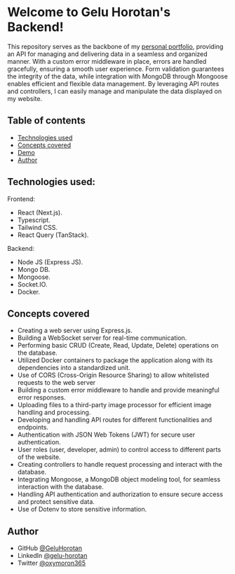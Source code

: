 # Welcome to Gelu Horotan's Backend!

This repository serves as the backbone of my [personal portfolio](https://github.com/GeluHorotan/geluhorotan.com), providing an API for managing and delivering data in a seamless and organized manner. With a custom error middleware in place, errors are handled gracefully, ensuring a smooth user experience. Form validation guarantees the integrity of the data, while integration with MongoDB through Mongoose enables efficient and flexible data management. By leveraging API routes and controllers, I can easily manage and manipulate the data displayed on my website.

## Table of contents

- [Technologies used](#technologies-used)
- [Concepts covered](#concepts-covered)
- [Demo](#demo)
- [Author](#author)

## Technologies used:

Frontend:

* React (Next.js).
* Typescript.
* Tailwind CSS.
* React Query (TanStack).

Backend:

* Node JS (Express JS).
* Mongo DB.
* Mongoose.
* Socket.IO.
* Docker.

## Concepts covered

* Creating a web server using Express.js.
* Building a WebSocket server for real-time communication.
* Performing basic CRUD (Create, Read, Update, Delete) operations on the database.
* Utilized Docker containers to package the application along with its dependencies into a standardized unit.
* Use of CORS (Cross-Origin Resource Sharing) to allow whitelisted requests to the web server
* Building a custom error middleware to handle and provide meaningful error responses.
* Uploading files to a third-party image processor for efficient image handling and processing.
* Developing and handling API routes for different functionalities and endpoints.
* Authentication with JSON Web Tokens (JWT) for secure user authentication.
* User roles (user, developer, admin) to control access to different parts of the website.
* Creating controllers to handle request processing and interact with the database.
* Integrating Mongoose, a MongoDB object modeling tool, for seamless interaction with the database.
* Handling API authentication and authorization to ensure secure access and protect sensitive data.
* Use of Dotenv to store sensitive information.

## Author

- GitHub [@GeluHorotan](https://github.com/GeluHorotan) 
- LinkedIn [@gelu-horotan](https://www.linkedin.com/in/gelu-horotan/) 
- Twitter [@oxymoron365](https://www.twitter.com/oxymoron365)
